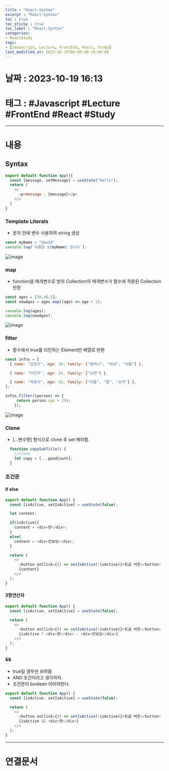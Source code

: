 ```yaml
---
title : "React-Syntax"
excerpt : "React-Syntax"
toc : true
toc_sticky : true
toc_label : "React-Syntax"
categories:
- ReactStudy
tags:
- [Javascript, Lecture, FrontEnd, React, Study]
last_modified_at: 2023-10-19T08:00:00-10:00:00
---
```


# 날짜 : 2023-10-19 16:13

# 태그 : #Javascript #Lecture #FrontEnd #React #Study 
---

# 내용

## Syntax

```javascript
export default function App(){
  const [message, setMessage] = useState("Hello");
  return (
    <>
      <p>message : {message}</p>
    </>
  )
}
```

### Template Literals
-  문자 안에 변수 사용하여 string 생성

```javascript
const myName = "david"
console.log(`이름은 ${myName} 입니다`);
```
  
![image](../../assets/images/TemplateLiteralResult.png)

### map
- function을 매개변수로 받아 Collection의 매개변수가 함수에 적용된 Collection 반환

```javascript 
const ages = [30,40,5];
const newAges = ages.map((age) => age + 1);

console.log(ages);
console.log(newAges);
```
  
![image](../../assets/images/LamdaResult.png)

### filter
- 함수에서 true를 리턴하는 Element만 배열로 반환

```javascript
const infos = [
  { name: "김창수", age: 30, family: ["할머니", "아내", "아들"] },

  { name: "이민주", age: 24, family: ["남편"] },

  { name: "박종식", age: 58, family: ["아들", "딸", "손자"] },
];

infos.filter((person) => {
	 return person.age > 25);
	});
```
  
![image](../../assets/images/LamdaResult%201.png)

### Clone
* \[...변수명\] 형식으로 clone 후 set 해야함.

```javascript
  function copySubTitle() {
    //clone
    let copy = [...goodCount];
  }
```

### 조건문

#### if else

```javascript
export default function App() {
  const [isActive, setIsActive] = useState(false);

  let content;

  if(isActive){
    content = <div>짠</div>;
  }
  else{
    content = <div>안보임</div>;
  }

  return (
    <>
      <button onClick={() => setIsActive(!isActive)}>토글 버튼</button>
      {content}
    </>
  );
}
```

#### 3항연산자

```javascript
export default function App() {
  const [isActive, setIsActive] = useState(false);

  return (
    <>
      <button onClick={() => setIsActive(!isActive)}>토글 버튼</button>
      {isActive ? <div>짠</div> : <div>안보임</div>}
    </>
  );
}
```

#### &&
- true일 경우만 보여줌
- AND 조건이라고 생각하자.
- 조건문이 boolean 이어야한다.

``` javascript
export default function App() {
  const [isActive, setIsActive] = useState(false);

  return (
    <>
      <button onClick={() => setIsActive(!isActive)}>토글 버튼</button>
      {isActive && <div>짠</div>}
    </>
  );
}
```

---

# 연결문서
